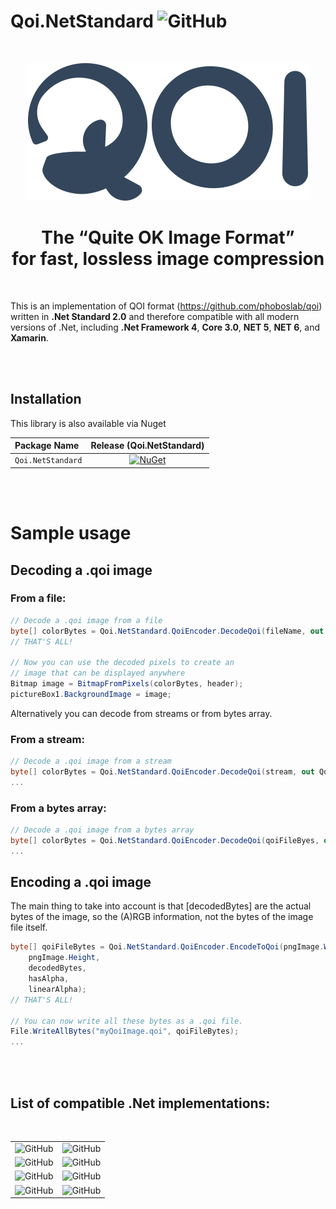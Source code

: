 # Qoi.NetStandard ![GitHub](https://img.shields.io/github/license/RGgt/Qoi.NetStandard)
<br/>
<div align="center">

![QOI Logo](qoi-logo.svg)
# The “Quite OK Image Format” <br/>for fast, lossless image compression

</div>
<br/>

This is an implementation of QOI format (https://github.com/phoboslab/qoi) written in **.Net Standard 2.0** and therefore compatible with all modern versions of .Net, including **.Net Framework 4**, **Core 3.0**, **NET 5**, **NET 6**, and **Xamarin**.

<br/><br/>

## Installation

This library is also available via Nuget
<div align="center">

| Package Name                   | Release (Qoi.NetStandard) |
|:--------------------------------|:-----------------:|
| `Qoi.NetStandard`         | [![NuGet](https://img.shields.io/nuget/v/Qoi.NetStandard.svg)](https://www.nuget.org/packages/Qoi.NetStandard/)

</div> <br/><br/>
 

# Sample usage

## Decoding a .qoi image

### From a file:
```csharp
// Decode a .qoi image from a file
byte[] colorBytes = Qoi.NetStandard.QoiEncoder.DecodeQoi(fileName, out Qoi.NetStandard.QoiHeader header);
// THAT'S ALL!

// Now you can use the decoded pixels to create an 
// image that can be displayed anywhere
Bitmap image = BitmapFromPixels(colorBytes, header);
pictureBox1.BackgroundImage = image;
```
Alternatively you can decode from streams or from bytes array.
### From a stream:
```csharp
// Decode a .qoi image from a stream
byte[] colorBytes = Qoi.NetStandard.QoiEncoder.DecodeQoi(stream, out Qoi.NetStandard.QoiHeader header);
...
```
### From a bytes array:
```csharp
// Decode a .qoi image from a bytes array
byte[] colorBytes = Qoi.NetStandard.QoiEncoder.DecodeQoi(qoiFileByes, out Qoi.NetStandard.QoiHeader header);
...
```



## Encoding a .qoi image
The main thing to take into account is that [decodedBytes] are the actual bytes of the image, so the (A)RGB information, not the bytes of the image file itself.
```csharp
byte[] qoiFileBytes = Qoi.NetStandard.QoiEncoder.EncodeToQoi(pngImage.Width,
    pngImage.Height,
    decodedBytes,
    hasAlpha,
    linearAlpha);
// THAT'S ALL!

// You can now write all these bytes as a .qoi file.
File.WriteAllBytes("myQoiImage.qoi", qoiFileBytes);
...
```
<br/><br/>
## List of compatible .Net implementations:
<br/>
<div align="center">

| | |
|:--------------------------------:|:-----------------:|
| ![GitHub](https://img.shields.io/badge/-Net_Standard_2.0-blue) | ![GitHub](https://img.shields.io/badge/-Net_Framework_4.6.1+-blue) |
| ![GitHub](https://img.shields.io/badge/-Net_Core_2.0+-blue) | ![GitHub](https://img.shields.io/badge/-NET_5.0+-blue) |
| ![GitHub](https://img.shields.io/badge/-Mono_5.4+-blue) | ![GitHub](https://img.shields.io/badge/-Xamarin.iOS_10.14+-blue) |
| ![GitHub](https://img.shields.io/badge/-Xamarin.Android_8.0+-blue) | ![GitHub](https://img.shields.io/badge/-Unity_2018+-blue) |

</div>